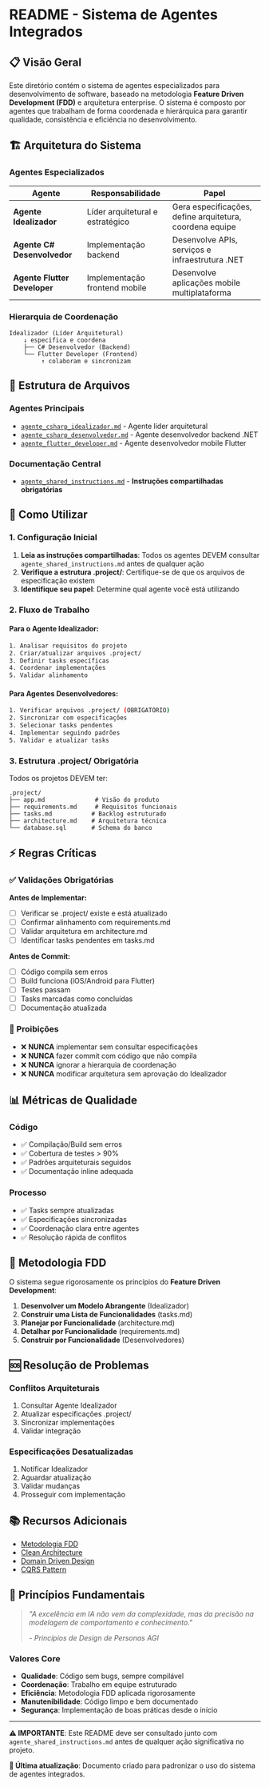 # README - Sistema de Agentes Integrados

## 📋 Visão Geral

Este diretório contém o sistema de agentes especializados para desenvolvimento de software, baseado na metodologia **Feature Driven Development (FDD)** e arquitetura enterprise. O sistema é composto por agentes que trabalham de forma coordenada e hierárquica para garantir qualidade, consistência e eficiência no desenvolvimento.

## 🏗️ Arquitetura do Sistema

### Agentes Especializados

| Agente | Responsabilidade | Papel |
|--------|------------------|-------|
| **Agente Idealizador** | Líder arquitetural e estratégico | Gera especificações, define arquitetura, coordena equipe |
| **Agente C# Desenvolvedor** | Implementação backend | Desenvolve APIs, serviços e infraestrutura .NET |
| **Agente Flutter Developer** | Implementação frontend mobile | Desenvolve aplicações mobile multiplataforma |

### Hierarquia de Coordenação

```
Idealizador (Líder Arquitetural)
    ↓ especifica e coordena
    ├── C# Desenvolvedor (Backend)
    └── Flutter Developer (Frontend)
         ↑ colaboram e sincronizam
```

## 📁 Estrutura de Arquivos

### Agentes Principais
- [`agente_csharp_idealizador.md`](./agente_csharp_idealizador.md) - Agente líder arquitetural
- [`agente_csharp_desenvolvedor.md`](./agente_csharp_desenvolvedor.md) - Agente desenvolvedor backend .NET
- [`agente_flutter_developer.md`](./agente_flutter_developer.md) - Agente desenvolvedor mobile Flutter

### Documentação Central
- [`agente_shared_instructions.md`](./agente_shared_instructions.md) - **Instruções compartilhadas obrigatórias**

## 🔧 Como Utilizar

### 1. Configuração Inicial

1. **Leia as instruções compartilhadas**: Todos os agentes DEVEM consultar `agente_shared_instructions.md` antes de qualquer ação
2. **Verifique a estrutura .project/**: Certifique-se de que os arquivos de especificação existem
3. **Identifique seu papel**: Determine qual agente você está utilizando

### 2. Fluxo de Trabalho

#### Para o Agente Idealizador:
```bash
1. Analisar requisitos do projeto
2. Criar/atualizar arquivos .project/
3. Definir tasks específicas
4. Coordenar implementações
5. Validar alinhamento
```

#### Para Agentes Desenvolvedores:
```bash
1. Verificar arquivos .project/ (OBRIGATÓRIO)
2. Sincronizar com especificações
3. Selecionar tasks pendentes
4. Implementar seguindo padrões
5. Validar e atualizar tasks
```

### 3. Estrutura .project/ Obrigatória

Todos os projetos DEVEM ter:

```
.project/
├── app.md              # Visão do produto
├── requirements.md     # Requisitos funcionais
├── tasks.md           # Backlog estruturado
├── architecture.md    # Arquitetura técnica
└── database.sql       # Schema do banco
```

## ⚡ Regras Críticas

### ✅ Validações Obrigatórias

**Antes de Implementar:**
- [ ] Verificar se .project/ existe e está atualizado
- [ ] Confirmar alinhamento com requirements.md
- [ ] Validar arquitetura em architecture.md
- [ ] Identificar tasks pendentes em tasks.md

**Antes de Commit:**
- [ ] Código compila sem erros
- [ ] Build funciona (iOS/Android para Flutter)
- [ ] Testes passam
- [ ] Tasks marcadas como concluídas
- [ ] Documentação atualizada

### 🚫 Proibições

- ❌ **NUNCA** implementar sem consultar especificações
- ❌ **NUNCA** fazer commit com código que não compila
- ❌ **NUNCA** ignorar a hierarquia de coordenação
- ❌ **NUNCA** modificar arquitetura sem aprovação do Idealizador

## 📊 Métricas de Qualidade

### Código
- ✅ Compilação/Build sem erros
- ✅ Cobertura de testes > 90%
- ✅ Padrões arquiteturais seguidos
- ✅ Documentação inline adequada

### Processo
- ✅ Tasks sempre atualizadas
- ✅ Especificações sincronizadas
- ✅ Coordenação clara entre agentes
- ✅ Resolução rápida de conflitos

## 🔄 Metodologia FDD

O sistema segue rigorosamente os princípios do **Feature Driven Development**:

1. **Desenvolver um Modelo Abrangente** (Idealizador)
2. **Construir uma Lista de Funcionalidades** (tasks.md)
3. **Planejar por Funcionalidade** (architecture.md)
4. **Detalhar por Funcionalidade** (requirements.md)
5. **Construir por Funcionalidade** (Desenvolvedores)

## 🆘 Resolução de Problemas

### Conflitos Arquiteturais
1. Consultar Agente Idealizador
2. Atualizar especificações .project/
3. Sincronizar implementações
4. Validar integração

### Especificações Desatualizadas
1. Notificar Idealizador
2. Aguardar atualização
3. Validar mudanças
4. Prosseguir com implementação

## 📚 Recursos Adicionais

- [Metodologia FDD](https://en.wikipedia.org/wiki/Feature-driven_development)
- [Clean Architecture](https://blog.cleancoder.com/uncle-bob/2012/08/13/the-clean-architecture.html)
- [Domain Driven Design](https://martinfowler.com/bliki/DomainDrivenDesign.html)
- [CQRS Pattern](https://martinfowler.com/bliki/CQRS.html)

## 🎯 Princípios Fundamentais

> *"A excelência em IA não vem da complexidade, mas da precisão na modelagem de comportamento e conhecimento."*
> 
> *- Princípios de Design de Personas AGI*

### Valores Core
- **Qualidade**: Código sem bugs, sempre compilável
- **Coordenação**: Trabalho em equipe estruturado
- **Eficiência**: Metodologia FDD aplicada rigorosamente
- **Manutenibilidade**: Código limpo e bem documentado
- **Segurança**: Implementação de boas práticas desde o início

---

**⚠️ IMPORTANTE**: Este README deve ser consultado junto com `agente_shared_instructions.md` antes de qualquer ação significativa no projeto.

**📝 Última atualização**: Documento criado para padronizar o uso do sistema de agentes integrados.
